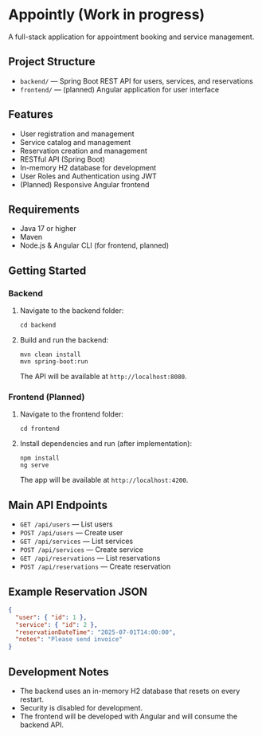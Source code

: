 # Appointly (Work in progress)

A full-stack application for appointment booking and service management.

## Project Structure
- `backend/` — Spring Boot REST API for users, services, and reservations
- `frontend/` — (planned) Angular application for user interface

## Features
- User registration and management
- Service catalog and management
- Reservation creation and management
- RESTful API (Spring Boot)
- In-memory H2 database for development
- User Roles and Authentication using JWT
- (Planned) Responsive Angular frontend

## Requirements
- Java 17 or higher
- Maven
- Node.js & Angular CLI (for frontend, planned)

## Getting Started

### Backend
1. Navigate to the backend folder:
   ```
   cd backend
   ```
2. Build and run the backend:
   ```
   mvn clean install
   mvn spring-boot:run
   ```
   The API will be available at `http://localhost:8080`.

### Frontend (Planned)
1. Navigate to the frontend folder:
   ```
   cd frontend
   ```
2. Install dependencies and run (after implementation):
   ```
   npm install
   ng serve
   ```
   The app will be available at `http://localhost:4200`.

## Main API Endpoints

- `GET /api/users` — List users
- `POST /api/users` — Create user
- `GET /api/services` — List services
- `POST /api/services` — Create service
- `GET /api/reservations` — List reservations
- `POST /api/reservations` — Create reservation

## Example Reservation JSON
```json
{
  "user": { "id": 1 },
  "service": { "id": 2 },
  "reservationDateTime": "2025-07-01T14:00:00",
  "notes": "Please send invoice"
}
```

## Development Notes
- The backend uses an in-memory H2 database that resets on every restart.
- Security is disabled for development.
- The frontend will be developed with Angular and will consume the backend API.

